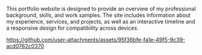 This portfolio website is designed to provide an overview of my professional background, skills, and work samples. 
The site includes information about my experience, services, and projects, as well as an interactive timeline and a responsive design for compatibility across devices.



https://github.com/user-attachments/assets/95f36bfe-fa1e-49f5-9c39-acd0762c0370

